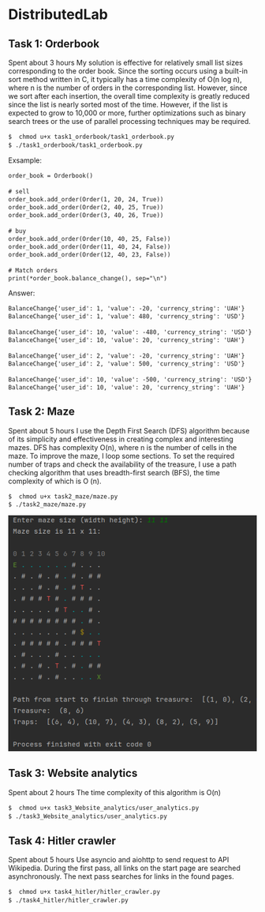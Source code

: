 # DistributedLab
## Task 1: Orderbook
Spent about 3 hours
My solution is effective for relatively small list sizes corresponding to the order book. Since the sorting occurs using a built-in sort method written in C, it typically has a time complexity of O(n log n), where n is the number of orders in the corresponding list. However, since we sort after each insertion, the overall time complexity is greatly reduced since the list is nearly sorted most of the time.
However, if the list is expected to grow to 10,000 or more, further optimizations such as binary search trees or the use of parallel processing techniques may be required.

```sh
$  chmod u+x task1_orderbook/task1_orderbook.py
$ ./task1_orderbook/task1_orderbook.py
```
Exsample:

    order_book = Orderbook()

    # sell
    order_book.add_order(Order(1, 20, 24, True))
    order_book.add_order(Order(2, 40, 25, True))
    order_book.add_order(Order(3, 40, 26, True))

    # buy
    order_book.add_order(Order(10, 40, 25, False))
    order_book.add_order(Order(11, 40, 24, False))
    order_book.add_order(Order(12, 40, 23, False))

    # Match orders
    print(*order_book.balance_change(), sep="\n")

Answer:

    BalanceChange{'user_id': 1, 'value': -20, 'currency_string': 'UAH'}
    BalanceChange{'user_id': 1, 'value': 480, 'currency_string': 'USD'}

    BalanceChange{'user_id': 10, 'value': -480, 'currency_string': 'USD'}
    BalanceChange{'user_id': 10, 'value': 20, 'currency_string': 'UAH'}

    BalanceChange{'user_id': 2, 'value': -20, 'currency_string': 'UAH'}
    BalanceChange{'user_id': 2, 'value': 500, 'currency_string': 'USD'}

    BalanceChange{'user_id': 10, 'value': -500, 'currency_string': 'USD'}
    BalanceChange{'user_id': 10, 'value': 20, 'currency_string': 'UAH'}

## Task 2: Maze
Spent about 5 hours
I use the Depth First Search (DFS) algorithm because of its simplicity and effectiveness in creating complex and interesting mazes.
DFS has complexity O(n), where n is the number of cells in the maze. To improve the maze, I loop some sections.
To set the required number of traps and check the availability of the treasure, I use a path checking algorithm that uses breadth-first search (BFS), the time complexity of which is O (n).
```sh
$  chmod u+x task2_maze/maze.py
$ ./task2_maze/maze.py
```
![img.png](img.png)

## Task 3: Website analytics
Spent about 2 hours
The time complexity of this algorithm is O(n) 
```sh
$  chmod u+x task3_Website_analytics/user_analytics.py
$ ./task3_Website_analytics/user_analytics.py
```
## Task 4: Hitler crawler
Spent about 5 hours
Use asyncio and aiohttp to send request to API Wikipedia.
During the first pass, all links on the start page are searched asynchronously. 
The next pass searches for links in the found pages.


```sh
$  chmod u+x task4_hitler/hitler_crawler.py
$ ./task4_hitler/hitler_crawler.py
```
